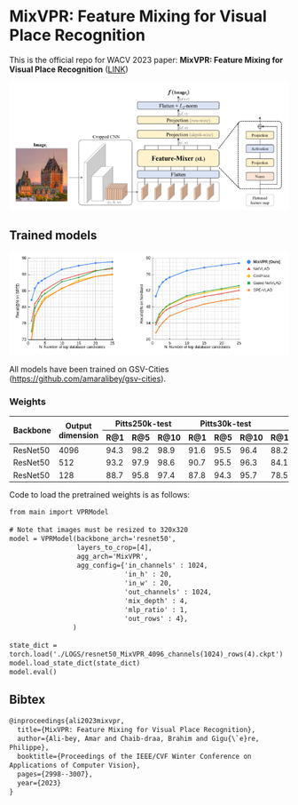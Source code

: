 # MixVPR: Feature Mixing for Visual Place Recognition

This is the official repo for WACV 2023 paper: **MixVPR: Feature Mixing for Visual Place Recognition** ([LINK](https://openaccess.thecvf.com/content/WACV2023/html/Ali-bey_MixVPR_Feature_Mixing_for_Visual_Place_Recognition_WACV_2023_paper.html))

![1675808347647](image/README/1675808347647.png)

## Trained models

![1675808347647](image/README/1675827430348.png)

All models have been trained on GSV-Cities (https://github.com/amaralibey/gsv-cities).

### Weights

<table>
<thead>
  <tr>
    <th rowspan="2">Backbone</th>
    <th rowspan="2">Output<br>dimension</th>
    <th colspan="3">Pitts250k-test</th>
    <th colspan="3">Pitts30k-test</th>
    <th colspan="3">MSLS-val</th>
    <th rowspan="2">DOWNLOAD<br></th>
  </tr>
  <tr>
    <th>R@1</th>
    <th>R@5</th>
    <th>R@10</th>
    <th>R@1</th>
    <th>R@5</th>
    <th>R@10</th>
    <th>R@1</th>
    <th>R@5</th>
    <th>R@10</th>
  </tr>
</thead>
<tbody>
  <tr>
    <td>ResNet50</td>
    <td>4096</td>
    <td>94.3</td>
    <td>98.2</td>
    <td>98.9</td>
    <td>91.6</td>
    <td>95.5</td>
    <td>96.4</td>
    <td>88.2</td>
    <td>93.1</td>
    <td>94.3</td>
    <td><a href="https://drive.google.com/file/d/1vuz3PvnR7vxnDDLQrdHJaOA04SQrtk5L/view?usp=share_link">LINK</a></td>
  </tr>
 <tr>
    <td>ResNet50</td>
    <td>512</td>
    <td>93.2</td>
    <td>97.9</td>
    <td>98.6</td>
    <td>90.7</td>
    <td>95.5</td>
    <td>96.3</td>
    <td>84.1</td>
    <td>91.8</td>
    <td>93.7</td>
    <td><a href="https://drive.google.com/file/d/1khiTUNzZhfV2UUupZoIsPIbsMRBYVDqj/view?usp=share_link">LINK</a></td>
  </tr>
<tr>
    <td>ResNet50</td>
    <td>128</td>
    <td>88.7</td>
    <td>95.8</td>
    <td>97.4</td>
    <td>87.8</td>
    <td>94.3</td>
    <td>95.7</td>
    <td>78.5</td>
    <td>88.2</td>
    <td>90.4</td>
    <td><a href="https://drive.google.com/file/d/1DQnefjk1hVICOEYPwE4-CZAZOvi1NSJz/view?usp=share_link">LINK</a></td>
  </tr>
</tbody>
</table>

Code to load the pretrained weights is as follows:

```
from main import VPRModel

# Note that images must be resized to 320x320
model = VPRModel(backbone_arch='resnet50', 
                 layers_to_crop=[4],
                 agg_arch='MixVPR',
                 agg_config={'in_channels' : 1024,
                             'in_h' : 20,
                             'in_w' : 20,
                             'out_channels' : 1024,
                             'mix_depth' : 4,
                             'mlp_ratio' : 1,
                             'out_rows' : 4},
                )

state_dict = torch.load('./LOGS/resnet50_MixVPR_4096_channels(1024)_rows(4).ckpt')
model.load_state_dict(state_dict)
model.eval()
```

## Bibtex

```
@inproceedings{ali2023mixvpr,
  title={MixVPR: Feature Mixing for Visual Place Recognition},
  author={Ali-bey, Amar and Chaib-draa, Brahim and Gigu{\`e}re, Philippe},
  booktitle={Proceedings of the IEEE/CVF Winter Conference on Applications of Computer Vision},
  pages={2998--3007},
  year={2023}
}
```
